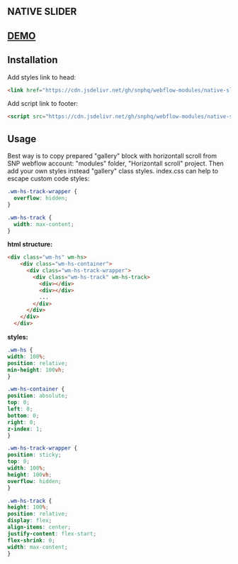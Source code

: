 ## NATIVE SLIDER

## <a href="https://native-slider-1c209b.webflow.io/" target="_blank">DEMO</a>

## Installation
Add styles link to head:
```html
<link href="https://cdn.jsdelivr.net/gh/snphq/webflow-modules/native-slider/1.0.1/index.min.css" rel="stylesheet" type="text/css">
```
Add script link to footer:
```html
<script src="https://cdn.jsdelivr.net/gh/snphq/webflow-modules/native-slider/1.0.1/index.min.js" type="text/javascript"></script>
```

## Usage
Best way is to copy prepared "gallery" block with horizontall scroll from SNP webflow account: "modules" folder, "Horizontall scroll" project. Then add your own styles instead "gallery" class styles.
index.css can help to escape custom code styles:
```css
.wm-hs-track-wrapper {
  overflow: hidden;
}

.wm-hs-track {
  width: max-content;
}
```

**html structure:**
```html
<div class="wm-hs" wm-hs>
    <div class="wm-hs-container">
      <div class="wm-hs-track-wrapper">
        <div class="wm-hs-track" wm-hs-track>
          <div></div>
          <div></div>
          ...
        </div>
      </div>
    </div>
  </div>
  ```

  **styles:**
  ```css
  .wm-hs {
  width: 100%;
  position: relative;
  min-height: 100vh;
}

.wm-hs-container {
  position: absolute;
  top: 0;
  left: 0;
  bottom: 0;
  right: 0;
  z-index: 1;
}

.wm-hs-track-wrapper {
  position: sticky;
  top: 0;
  width: 100%;
  height: 100vh;
  overflow: hidden;
}

.wm-hs-track {
  height: 100%;
  position: relative;
  display: flex;
  align-items: center;
  justify-content: flex-start;
  flex-shrink: 0;
  width: max-content;
}
```
